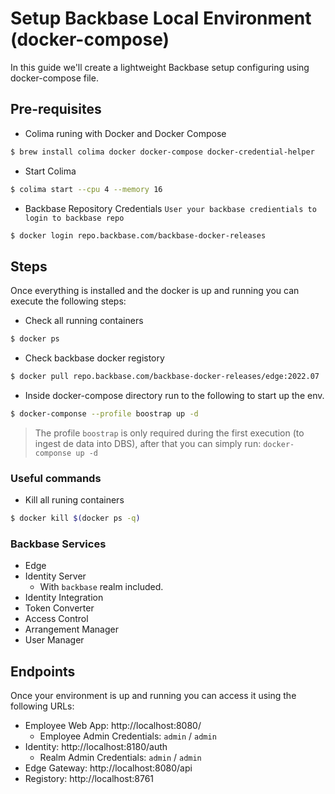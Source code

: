 # Setup Backbase Local Environment (docker-compose)

In this guide we'll create a lightweight Backbase setup configuring using docker-compose file.

## Pre-requisites
- Colima runing with Docker and Docker Compose
```sh
$ brew install colima docker docker-compose docker-credential-helper
```
- Start Colima
```sh
$ colima start --cpu 4 --memory 16
```

- Backbase Repository Credentials `User your backbase credientials to login to backbase repo`
```sh
$ docker login repo.backbase.com/backbase-docker-releases
```

## Steps

Once everything is installed and the docker is up and running you can execute the following steps:
- Check all running containers
```sh
$ docker ps
```
- Check backbase docker registory
```sh
$ docker pull repo.backbase.com/backbase-docker-releases/edge:2022.07
```
- Inside docker-compose directory run to the following to start up the env.
```sh 
$ docker-componse --profile boostrap up -d
```
> The profile `boostrap` is only required during the first execution (to ingest de data into DBS), after that you can simply run:
> `docker-componse up -d`


### Useful commands
- Kill all runing containers
```sh
$ docker kill $(docker ps -q)
```

### Backbase Services

- Edge
- Identity Server
    * With `backbase` realm included.
- Identity Integration
- Token Converter
- Access Control
- Arrangement Manager
- User Manager

## Endpoints

Once your environment is up and running you can access it using the following URLs:

- Employee Web App: http://localhost:8080/
    * Employee Admin Credentials: `admin` / `admin`
- Identity: http://localhost:8180/auth
    * Realm Admin Credentials: `admin` / `admin`
- Edge Gateway: http://localhost:8080/api
- Registory: http://localhost:8761
